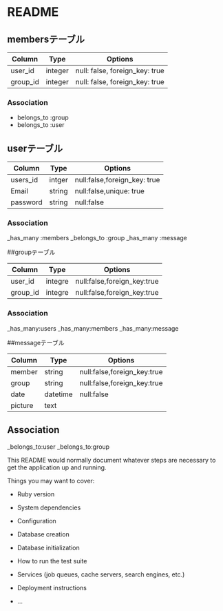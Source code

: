 # README
## membersテーブル

|Column|Type|Options|
|------|----|-------|
|user_id|integer|null: false, foreign_key: true|
|group_id|integer|null: false, foreign_key: true|
### Association
- belongs_to :group
- belongs_to :user

## userテーブル

|Column|Type|Options|
|------|----|-------|
|users_id|intger|null:false,foreign_key: true|
|Email|string|null:false,unique: true|
|password|string|null:false|
### Association
_has_many :members
_belongs_to :group
_has_many :message

##groupテーブル

|Column|Type|Options|
|------|----|-------|
|user_id|integre|null:false,foreign_key:true|
|group_id|integre|null:false,foreign_key:true|
### Association
_has_many:users
_has_many:members
_has_many:message

##messageテーブル

|Column|Type|Options|
|------|----|-------|
|member|string|null:false,foreign_key:true|
|group|string|null:false,foreign_key:true|
|date|datetime|null:false
|picture|text|
## Association
_belongs_to:user
_belongs_to:group


This README would normally document whatever steps are necessary to get the
application up and running.

Things you may want to cover:

* Ruby version

* System dependencies

* Configuration

* Database creation

* Database initialization

* How to run the test suite

* Services (job queues, cache servers, search engines, etc.)

* Deployment instructions

* ...
 